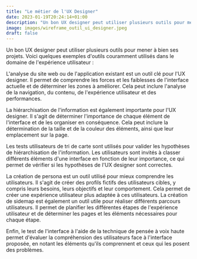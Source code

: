```yaml
---
title: "Le métier de l'UX Designer"
date: 2023-01-19T20:24:14+01:00
description: "Un bon UX designer peut utiliser plusieurs outils pour mener à bien ses projets. Voici quelques exemples d'outils couramment utilisés dans le domaine de l'expérience utilisateur"
image: images/wireframe_outil_ui_designer.jpeg
draft: false
---
```


Un bon UX designer peut utiliser plusieurs outils pour mener à bien ses projets. Voici quelques exemples d'outils couramment utilisés dans le domaine de l'expérience utilisateur :

<!-- - Analyse du site web / application existant
- Hiérarchisation de l'information
- Test utilisateur de tri de carte afin de valider des hyopthèse de hiérarchisation
- Création de persona afin de mieux comprendre qui sont les utilisateurs
- création de sidemap afin de réaliser différentes parcours utilisateurs.
- Test de l'interface avec une technique de pensée à voix haute.  -->

L'analyse du site web ou de l'application existant est un outil clé pour l'UX designer. Il permet de comprendre les forces et les faiblesses de l'interface actuelle et de déterminer les zones à améliorer. Cela peut inclure l'analyse de la navigation, du contenu, de l'expérience utilisateur et des performances.

La hiérarchisation de l'information est également importante pour l'UX designer. Il s'agit de déterminer l'importance de chaque élément de l'interface et de les organiser en conséquence. Cela peut inclure la détermination de la taille et de la couleur des éléments, ainsi que leur emplacement sur la page.

Les tests utilisateurs de tri de carte sont utilisés pour valider les hypothèses de hiérarchisation de l'information. Les utilisateurs sont invités à classer différents éléments d'une interface en fonction de leur importance, ce qui permet de vérifier si les hypothèses de l'UX designer sont correctes.

La création de persona est un outil utilisé pour mieux comprendre les utilisateurs. Il s'agit de créer des profils fictifs des utilisateurs cibles, y compris leurs besoins, leurs objectifs et leur comportement. Cela permet de créer une expérience utilisateur plus adaptée à ces utilisateurs. La création de sidemap est également un outil utile pour réaliser différents parcours utilisateurs. Il permet de planifier les différentes étapes de l'expérience utilisateur et de déterminer les pages et les éléments nécessaires pour chaque étape.

Enfin, le test de l'interface à l'aide de la technique de pensée à voix haute permet d'évaluer la compréhension des utilisateurs face à l'interface proposée, en notant les éléments qu'ils comprennent et ceux qui les posent des problèmes.
